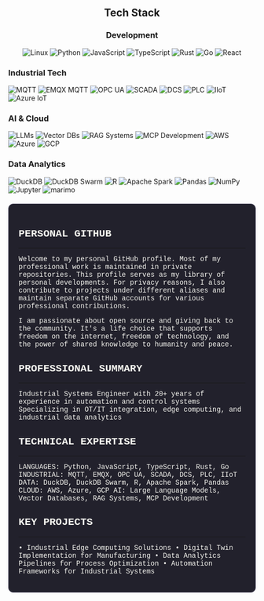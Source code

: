 <!-- Terminal-style Dracula Pro Theme for GitHub Profile -->
<!-- Background: #22212C, Foreground: #F8F8F2, Comment: #7970A9 -->
<!-- Purple: #9580FF, Pink: #FF80BF, Green: #8AFF80, Cyan: #80FFEA -->
<!-- Red: #FF9580, Yellow: #FFFF80, Orange: #FFCA80 -->

<div align="center">

<!-- Tech Stack -->
## Tech Stack

### Development
<img src="https://img.shields.io/badge/Linux-FCC624?style=flat-square&logo=linux&logoColor=black" alt="Linux"/>
<img src="https://img.shields.io/badge/Python-80FF80?style=flat-square&logo=python&logoColor=black" alt="Python"/>
<img src="https://img.shields.io/badge/JavaScript-F7DF1E?style=flat-square&logo=javascript&logoColor=black" alt="JavaScript"/>
<img src="https://img.shields.io/badge/TypeScript-007ACC?style=flat-square&logo=typescript&logoColor=white" alt="TypeScript"/>
<img src="https://img.shields.io/badge/Rust-CE422B?style=flat-square&logo=rust&logoColor=white" alt="Rust"/>
<img src="https://img.shields.io/badge/Go-00ADD8?style=flat-square&logo=go&logoColor=white" alt="Go"/>
<img src="https://img.shields.io/badge/React-61DAFB?style=flat-square&logo=react&logoColor=black" alt="React"/>

</div>

<!-- Industrial Tech -->
### Industrial Tech
<img src="https://img.shields.io/badge/MQTT-FFCA80?style=flat-square&logo=mqtt" alt="MQTT"/>
<img src="https://img.shields.io/badge/EMQX_MQTT-FF9580?style=flat-square&logo=mqtt" alt="EMQX MQTT"/>
<img src="https://img.shields.io/badge/OPC_UA-8AFF80?style=flat-square" alt="OPC UA"/>
<img src="https://img.shields.io/badge/SCADA-9580FF?style=flat-square" alt="SCADA"/>
<img src="https://img.shields.io/badge/DCS-FF80BF?style=flat-square" alt="DCS"/>
<img src="https://img.shields.io/badge/PLC-80FFEA?style=flat-square" alt="PLC"/>
<img src="https://img.shields.io/badge/IIoT-FFFF80?style=flat-square" alt="IIoT"/>
<img src="https://img.shields.io/badge/Azure_IoT-0078D4?style=flat-square&logo=microsoft-azure" alt="Azure IoT"/>

</div>

<!-- AI & Cloud -->
### AI & Cloud
<img src="https://img.shields.io/badge/LLMs-FF9580?style=flat-square" alt="LLMs"/>
<img src="https://img.shields.io/badge/Vector_DBs-9580FF?style=flat-square" alt="Vector DBs"/>
<img src="https://img.shields.io/badge/RAG_Systems-FF80BF?style=flat-square" alt="RAG Systems"/>
<img src="https://img.shields.io/badge/MCP_Development-80FFEA?style=flat-square" alt="MCP Development"/>
<img src="https://img.shields.io/badge/AWS-FF9900?style=flat-square&logo=amazon-aws&logoColor=white" alt="AWS"/>
<img src="https://img.shields.io/badge/Azure-0078D4?style=flat-square&logo=microsoft-azure&logoColor=white" alt="Azure"/>
<img src="https://img.shields.io/badge/GCP-4285F4?style=flat-square&logo=google-cloud&logoColor=white" alt="GCP"/>

</div>

<!-- Data Analytics -->
### Data Analytics
<img src="https://img.shields.io/badge/DuckDB-FFFF80?style=flat-square" alt="DuckDB"/>
<img src="https://img.shields.io/badge/DuckDB_Swarm-8AFF80?style=flat-square" alt="DuckDB Swarm"/>
<img src="https://img.shields.io/badge/R-276DC3?style=flat-square&logo=r&logoColor=white" alt="R"/>
<img src="https://img.shields.io/badge/Apache_Spark-E25A1C?style=flat-square&logo=apache-spark&logoColor=white" alt="Apache Spark"/>
<img src="https://img.shields.io/badge/Pandas-150458?style=flat-square&logo=pandas&logoColor=white" alt="Pandas"/>
<img src="https://img.shields.io/badge/NumPy-013243?style=flat-square&logo=numpy&logoColor=white" alt="NumPy"/>
<img src="https://img.shields.io/badge/Jupyter-F37626?style=flat-square&logo=jupyter&logoColor=white" alt="Jupyter"/>
<img src="https://img.shields.io/badge/marimo-FFCA80?style=flat-square" alt="marimo"/>

</div>

<div style="background-color: #22212C; color: #F8F8F2; font-family: 'Courier New', monospace; padding: 20px; border-radius: 10px; border: 1px solid #454158; margin-top: 20px;">

## PERSONAL GITHUB
--------------
Welcome to my personal GitHub profile. Most of my professional work is maintained in private repositories.
This profile serves as my library of personal developments. For privacy reasons, I also contribute to projects under different aliases and maintain separate GitHub accounts for various professional contributions.

I am passionate about open source and giving back to the community. It's a life choice that supports freedom on the internet, freedom of technology, and the power of shared knowledge to humanity and peace.

## PROFESSIONAL SUMMARY
-------------------
Industrial Systems Engineer with 20+ years of experience in automation and control systems
Specializing in OT/IT integration, edge computing, and industrial data analytics

## TECHNICAL EXPERTISE
------------------
LANGUAGES: Python, JavaScript, TypeScript, Rust, Go
INDUSTRIAL: MQTT, EMQX, OPC UA, SCADA, DCS, PLC, IIoT
DATA: DuckDB, DuckDB Swarm, R, Apache Spark, Pandas
CLOUD: AWS, Azure, GCP
AI: Large Language Models, Vector Databases, RAG Systems, MCP Development

## KEY PROJECTS
-----------
• Industrial Edge Computing Solutions
• Digital Twin Implementation for Manufacturing
• Data Analytics Pipelines for Process Optimization
• Automation Frameworks for Industrial Systems

</div>

<!-- Easter egg: There's a robot class hidden in the matrix. Find it if you can. -->
